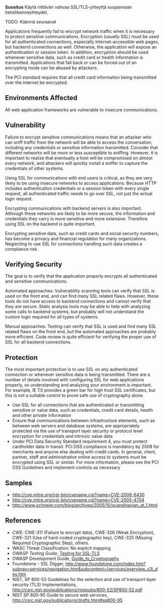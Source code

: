 **Suositus** Käytä riittävän vahvaa SSL/TLS-yhteyttä suojaamaan
tietoliikenneyhteydet.

TODO: Käännä seuraavat

Applications frequently fail to encrypt network traffic when it is
necessary to protect sensitive communications. Encryption (usually SSL)
must be used for all authenticated connections, especially
Internet-accessible web pages, but backend connections as well.
Otherwise, the application will expose an authentication or session
token. In addition, encryption should be used whenever sensitive data,
such as credit card or health information is transmitted. Applications
that fall back or can be forced out of an encrypting mode can be abused
by attackers.

The PCI standard requires that all credit card information being
transmitted over the internet be encrypted.

## Environments Affected

All web application frameworks are vulnerable to insecure
communications.

## Vulnerability

Failure to encrypt sensitive communications means that an attacker who
can sniff traffic from the network will be able to access the
conversation, including any credentials or sensitive information
transmitted. Consider that different networks will be more or less
susceptible to sniffing. However, it is important to realize that
eventually a host will be compromised on almost every network, and
attackers will quickly install a sniffer to capture the credentials of
other systems.

Using SSL for communications with end users is critical, as they are
very likely to be using insecure networks to access applications.
Because HTTP includes authentication credentials or a session token with
every single request, all authenticated traffic needs to go over SSL,
not just the actual login request.

Encrypting communications with backend servers is also important.
Although these networks are likely to be more secure, the information
and credentials they carry is more sensitive and more extensive.
Therefore using SSL on the backend is quite important.

Encrypting sensitive data, such as credit cards and social security
numbers, has become a privacy and financial regulation for many
organizations. Neglecting to use SSL for connections handling such data
creates a compliance risk.

## Verifying Security

The goal is to verify that the application properly encrypts all
authenticated and sensitive communications.

Automated approaches: Vulnerability scanning tools can verify that SSL
is used on the front end, and can find many SSL related flaws. However,
these tools do not have access to backend connections and cannot verify
that they are secure. Static analysis tools may be able to help with
analyzing some calls to backend systems, but probably will not
understand the custom logic required for all types of systems.

Manual approaches: Testing can verify that SSL is used and find many SSL
related flaws on the front end, but the automated approaches are
probably more efficient. Code review is quite efficient for verifying
the proper use of SSL for all backend connections.

## Protection

The most important protection is to use SSL on any authenticated
connection or whenever sensitive data is being transmitted. There are a
number of details involved with configuring SSL for web applications
properly, so understanding and analyzing your environment is important.
For example, IE 7.0 provides a green bar for high trust SSL
certificates, but this is not a suitable control to prove safe use of
cryptography alone.

  - Use SSL for all connections that are authenticated or transmitting
    sensitive or value data, such as credentials, credit card details,
    health and other private information
  - Ensure that communications between infrastructure elements, such as
    between web servers and database systems, are appropriately
    protected via the use of transport layer security or protocol level
    encryption for credentials and intrinsic value data
  - Under PCI Data Security Standard requirement 4, you must protect
    cardholder data in transit. PCI DSS compliance is mandatory by 2008
    for merchants and anyone else dealing with credit cards. In general,
    client, partner, staff and administrative online access to systems
    must be encrypted using SSL or similar. For more information, please
    see the PCI DSS Guidelines and implement controls as necessary

## Samples

  - <http://cve.mitre.org/cgi-bin/cvename.cgi?name=CVE-2006-6430>
  - <http://cve.mitre.org/cgi-bin/cvename.cgi?name=CVE-2005-4704>
  - <http://www.schneier.com/blog/archives/2005/10/scandinavian_at_1.html>

## References

  - CWE: CWE-311 (Failure to encrypt data), CWE-326 (Weak Encryption),
    CWE-321 (Use of hard-coded cryptographic key), CWE-325 (Missing
    Required Cryptographic Step), others.
  - WASC Threat Classification: No explicit mapping
  - OWASP *Testing Guide*, [Testing for
    SSL-TLS](Testing_for_SSL-TLS_\(OWASP-CM-001\) "wikilink")
  - OWASP Development Guide,
    [Guide_to_Cryptography](Guide_to_Cryptography "wikilink")
  - Foundstone - SSL Digger,
    <http://www.foundstone.com/index.htm?subnav=services/navigation.htm&subcontent=/services/overview_s3i_des.htm>
  - NIST, SP 800-52 Guidelines for the selection and use of transport
    layer security (TLS) Implementations,
    <http://csrc.nist.gov/publications/nistpubs/800-52/SP800-52.pdf>
  - NIST SP 800-95 Guide to secure web services,
    [<http://csrc.nist.gov/publications/drafts.html#sp800-95>](http://csrc.nist.gov/publications/drafts.html)